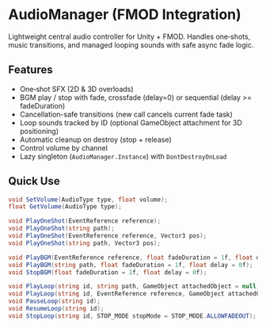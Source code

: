 # AudioManager (FMOD Integration)

Lightweight central audio controller for Unity + FMOD. Handles one‑shots, music transitions, and managed looping sounds with safe async fade logic.

## Features
* One‑shot SFX (2D & 3D overloads)
* BGM play / stop with fade, crossfade (delay=0) or sequential (delay >= fadeDuration)
* Cancellation-safe transitions (new call cancels current fade task)
* Loop sounds tracked by ID (optional GameObject attachment for 3D positioning)
* Automatic cleanup on destroy (stop + release)
* Control volume by channel
* Lazy singleton (`AudioManager.Instance`) with `DontDestroyOnLoad`

## Quick Use
```csharp
void SetVolume(AudioType type, float volume);
float GetVolume(AudioType type);

void PlayOneShot(EventReference reference);
void PlayOneShot(string path);
void PlayOneShot(EventReference reference, Vector3 pos);
void PlayOneShot(string path, Vector3 pos);

void PlayBGM(EventReference reference, float fadeDuration = 1f, float delay = 0f);
void PlayBGM(string path, float fadeDuration = 1f, float delay = 0f);
void StopBGM(float fadeDuration = 1f, float delay = 0f);

void PlayLoop(string id, string path, GameObject attachedObject = null);
void PlayLoop(string id, EventReference reference, GameObject attachedObject = null);
void PauseLoop(string id);
void ResumeLoop(string id);
void StopLoop(string id, STOP_MODE stopMode = STOP_MODE.ALLOWFADEOUT);
```

